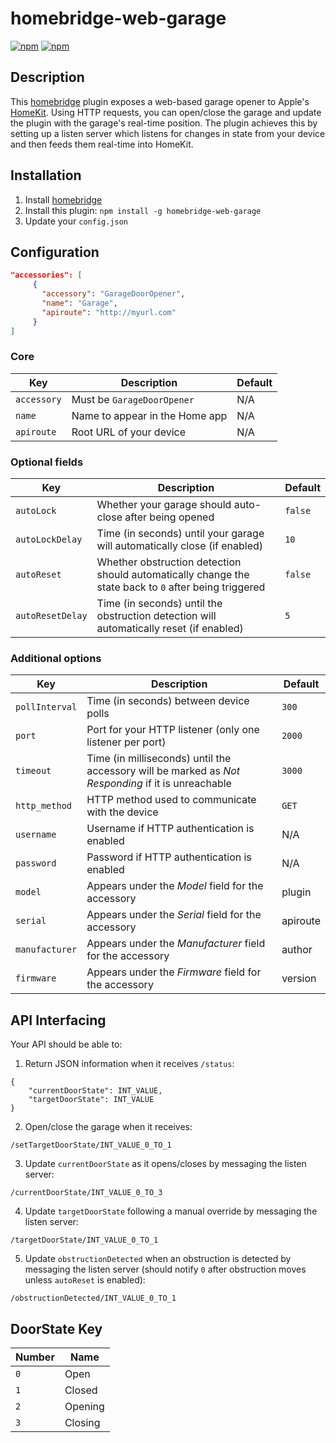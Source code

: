 # homebridge-web-garage

[![npm](https://img.shields.io/npm/v/homebridge-web-garage.svg)](https://www.npmjs.com/package/homebridge-web-garage) [![npm](https://img.shields.io/npm/dt/homebridge-web-garage.svg)](https://www.npmjs.com/package/homebridge-web-garage)

## Description

This [homebridge](https://github.com/nfarina/homebridge) plugin exposes a web-based garage opener to Apple's [HomeKit](http://www.apple.com/ios/home/). Using HTTP requests, you can open/close the garage and update the plugin with the garage's real-time position. The plugin achieves this by setting up a listen server which listens for changes in state from your device and then feeds them real-time into HomeKit.

## Installation

1. Install [homebridge](https://github.com/nfarina/homebridge#installation-details)
2. Install this plugin: `npm install -g homebridge-web-garage`
3. Update your `config.json`

## Configuration

```json
"accessories": [
     {
       "accessory": "GarageDoorOpener",
       "name": "Garage",
       "apiroute": "http://myurl.com"
     }
]
```

### Core
| Key | Description | Default |
| --- | --- | --- |
| `accessory` | Must be `GarageDoorOpener` | N/A |
| `name` | Name to appear in the Home app | N/A |
| `apiroute` | Root URL of your device | N/A |

### Optional fields
| Key | Description | Default |
| --- | --- | --- |
| `autoLock` | Whether your garage should auto-close after being opened | `false` |
| `autoLockDelay` | Time (in seconds) until your garage will automatically close (if enabled) | `10` |
| `autoReset` | Whether obstruction detection should automatically change the state back to `0` after being triggered | `false` |
| `autoResetDelay` | Time (in seconds) until the obstruction detection will automatically reset (if enabled) | `5` |

### Additional options
| Key | Description | Default |
| --- | --- | --- |
| `pollInterval` | Time (in seconds) between device polls | `300` |
| `port` | Port for your HTTP listener (only one listener per port) | `2000` |
| `timeout` | Time (in milliseconds) until the accessory will be marked as _Not Responding_ if it is unreachable | `3000` |
| `http_method` | HTTP method used to communicate with the device | `GET` |
| `username` | Username if HTTP authentication is enabled | N/A |
| `password` | Password if HTTP authentication is enabled | N/A |
| `model` | Appears under the _Model_ field for the accessory | plugin |
| `serial` | Appears under the _Serial_ field for the accessory | apiroute |
| `manufacturer` | Appears under the _Manufacturer_ field for the accessory | author |
| `firmware` | Appears under the _Firmware_ field for the accessory | version |

## API Interfacing

Your API should be able to:

1. Return JSON information when it receives `/status`:
```
{
    "currentDoorState": INT_VALUE,
    "targetDoorState": INT_VALUE
}
```

2. Open/close the garage when it receives:
```
/setTargetDoorState/INT_VALUE_0_TO_1
```

3. Update `currentDoorState` as it opens/closes by messaging the listen server:
```
/currentDoorState/INT_VALUE_0_TO_3
```

4. Update `targetDoorState` following a manual override by messaging the listen server:
```
/targetDoorState/INT_VALUE_0_TO_1
```

5. Update `obstructionDetected` when an obstruction is detected by messaging the listen server (should notify `0` after obstruction moves unless `autoReset` is enabled):
```
/obstructionDetected/INT_VALUE_0_TO_1
```

## DoorState Key

| Number | Name |
| --- | --- |
| `0` | Open |
| `1` | Closed |
| `2` | Opening |
| `3` | Closing |

